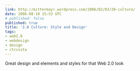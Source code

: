 ```yaml
---
link: http://mittermayr.wordpress.com/2006/02/03/20-culture/
date: 2006-08-10 15:53 UTC
# published: false
published: true
title: '2.0 Culture: Style and Design'
tags:
- web2.0
- webdesign
- design
- ctcvista
---
```


Great design and elements and styles for that Web 2.0 look
